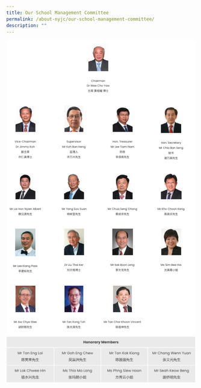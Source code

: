 ```yaml
---
title: Our School Management Committee
permalink: /about-nyjc/our-school-management-committee/
description: ""
---
```

![](/images/overall-pic.png)
![Honorary Members](/images/smc%20honorary%20members.png)